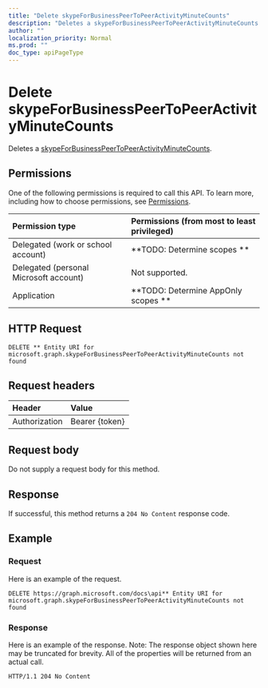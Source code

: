 ```yaml
---
title: "Delete skypeForBusinessPeerToPeerActivityMinuteCounts"
description: "Deletes a skypeForBusinessPeerToPeerActivityMinuteCounts."
author: ""
localization_priority: Normal
ms.prod: ""
doc_type: apiPageType
---
```


# Delete skypeForBusinessPeerToPeerActivityMinuteCounts

Deletes a [skypeForBusinessPeerToPeerActivityMinuteCounts](../resources/skypeforbusinesspeertopeeractivityminutecounts.md).

## Permissions
One of the following permissions is required to call this API. To learn more, including how to choose permissions, see [Permissions](/concepts/permissions-reference.md).

|Permission type|Permissions (from most to least privileged)|
|:---|:---|
|Delegated (work or school account)|**TODO: Determine scopes **|
|Delegated (personal Microsoft account)|Not supported.|
|Application|**TODO: Determine AppOnly scopes **|

## HTTP Request
<!-- {
  "blockType": "ignored"
}
-->
``` http
DELETE ** Entity URI for microsoft.graph.skypeForBusinessPeerToPeerActivityMinuteCounts not found
```

## Request headers
|Header|Value|
|:---|:---|
|Authorization|Bearer {token}|

## Request body
Do not supply a request body for this method.

## Response
If successful, this method returns a `204 No Content` response code.

## Example

### Request
Here is an example of the request.
<!-- {
  "blockType": "request",
  "name": "delete_skypeforbusinesspeertopeeractivityminutecounts"
}
-->
``` http
DELETE https://graph.microsoft.com/docs\api** Entity URI for microsoft.graph.skypeForBusinessPeerToPeerActivityMinuteCounts not found
```

### Response
Here is an example of the response. Note: The response object shown here may be truncated for brevity. All of the properties will be returned from an actual call.
<!-- {
  "blockType": "response",
  "truncated": true
}
-->
``` http
HTTP/1.1 204 No Content
```

